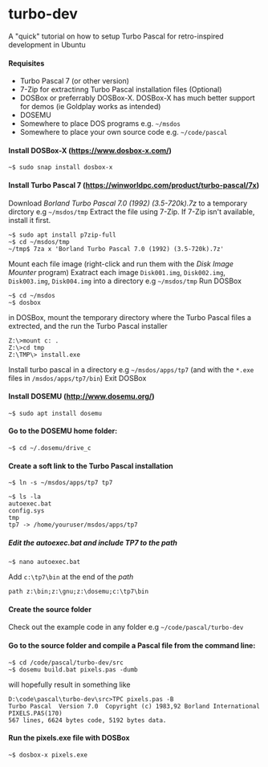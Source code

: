 # turbo-dev
A "quick" tutorial on how to setup Turbo Pascal for retro-inspired development in Ubuntu


#### Requisites

* Turbo Pascal 7 (or other version)
* 7-Zip for extractinng Turbo Pascal installation files (Optional)
* DOSBox or preferrably DOSBox-X. DOSBox-X has much better support for demos (ie Goldplay works as intended)
* DOSEMU
* Somewhere to place DOS programs e.g. `~/msdos`
* Somewhere to place your own source code e.g. `~/code/pascal`


#### Install DOSBox-X (https://www.dosbox-x.com/)

```
~$ sudo snap install dosbox-x
```

#### Install Turbo Pascal 7 (https://winworldpc.com/product/turbo-pascal/7x)

Download  _Borland Turbo Pascal 7.0 (1992) (3.5-720k).7z_ to a temporary dirctory e.g `~/msdos/tmp`
Extract the file using 7-Zip. If 7-Zip isn't available, install it first.

```
~$ sudo apt install p7zip-full
~$ cd ~/msdos/tmp
~/tmp$ 7za x 'Borland Turbo Pascal 7.0 (1992) (3.5-720k).7z'
```
Mount each file image  (right-click and run them with the _Disk Image Mounter_ program)
Exatract each image `Disk001.img`, `Disk002.img`, `Disk003.img`, `Disk004.img` into a directory e.g `~/msdos/tmp`
Run DOSBox

```
~$ cd ~/msdos
~$ dosbox
```

in DOSBox, mount the temporary directory where the Turbo Pascal files a extrected, and the run the Turbo Pascal installer

```
Z:\>mount c: .
Z:\>cd tmp
Z:\TMP\> install.exe
```
Install turbo pascal in a directory e.g `~/msdos/apps/tp7` (and with the `*.exe` files in `/msdos/apps/tp7/bin`)
Exit DOSBox

####  Install DOSEMU (http://www.dosemu.org/)

```
~$ sudo apt install dosemu
```

####  Go to the DOSEMU home folder:

```
~$ cd ~/.dosemu/drive_c
```

####  Create a soft link to the Turbo Pascal installation

```
~$ ln -s ~/msdos/apps/tp7 tp7
```

```
~$ ls -la
autoexec.bat
config.sys
tmp
tp7 -> /home/youruser/msdos/apps/tp7
```
#####  Edit the autoexec.bat and include TP7 to the path

```
~$ nano autoexec.bat
```
Add `c:\tp7\bin` at the end of the _path_

```
path z:\bin;z:\gnu;z:\dosemu;c:\tp7\bin
```


#### Create the source folder

Check out the example code in any folder e.g `~/code/pascal/turbo-dev`


####  Go to the source folder and compile a Pascal file from the command line:
```
~$ cd /code/pascal/turbo-dev/src
~$ dosemu build.bat pixels.pas -dumb
```
will hopefully result in something like

```
D:\code\pascal\turbo-dev\src>TPC pixels.pas -B
Turbo Pascal  Version 7.0  Copyright (c) 1983,92 Borland International
PIXELS.PAS(170)
567 lines, 6624 bytes code, 5192 bytes data.
```

####  Run the pixels.exe file with DOSBox
```
~$ dosbox-x pixels.exe
```

